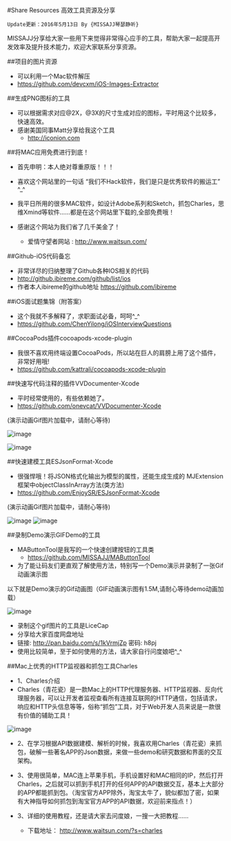 #Share Resources 高效工具资源及分享
```
Update更新：2016年5月13日 By {MISSAJJ琴瑟静听}
```
MISSAJJ分享给大家一些用下来觉得非常得心应手的工具，帮助大家一起提高开发效率及提升技术能力，欢迎大家联系分享资源。

##项目的图片资源
- 可以利用一个Mac软件解压 
 - https://github.com/devcxm/iOS-Images-Extractor

##生成PNG图标的工具
- 可以根据需求对应@2X，@3X的尺寸生成对应的图标，平时用这个比较多，快速高效。
- 感谢美国同事Matt分享给我这个工具
   - http://iconion.com 


##将MAC应用免费进行到底！

- 首先申明：本人绝对尊重原版！！！
- 喜欢这个网站里的一句话 “我们不Hack软件，我们是只是优秀软件的搬运工” ^_^
- 我平日所用的很多MAC软件，如设计Adobe系列和Sketch，抓包Charles，思维Xmind等软件……都是在这个网站里下载的,全部免费哦！
- 感谢这个网站为我们省了几千美金了！

  - 爱情守望者网站 : http://www.waitsun.com/

##Github-iOS代码备忘
- 非常详尽的归纳整理了Github各种IOS相关的代码
 - http://github.ibireme.com/github/list/ios
 - 作者本人ibireme的github地址 https://github.com/ibireme


##iOS面试题集锦（附答案）

- 这个我就不多解释了，求职面试必备，呵呵^_^
 - https://github.com/ChenYilong/iOSInterviewQuestions

##CocoaPods插件cocoapods-xcode-plugin

- 我很不喜欢用终端设置CocoaPods，所以站在巨人的肩膀上用了这个插件，非常好用哦!
 - https://github.com/kattrali/cocoapods-xcode-plugin

##快速写代码注释的插件VVDocumenter-Xcode
- 平时经常使用的，有些依赖她了。
 - https://github.com/onevcat/VVDocumenter-Xcode
 
 
(演示动画Gif图片加载中，请耐心等待)

![image](VV1.gif)

![image](VV2.gif)
 
##快速建模工具ESJsonFormat-Xcode
- 很强悍哦！将JSON格式化输出为模型的属性，还能生成生成的 MJExtension框架中objectClassInArray方法(类方法)
 - https://github.com/EnjoySR/ESJsonFormat-Xcode

(演示动画Gif图片加载中，请耐心等待)

![image](ScreenShot3.gif)
![image](ScreenShot2.gif)

##录制Demo演示GIFDemo的工具

- MAButtonTool是我写的一个快速创建按钮的工具类  
  - https://github.com/MISSAJJ/MAButtonTool
- 为了能让码友们更直观了解使用方法，特别写一个Demo演示并录制了一张Gif动画演示图

以下就是Demo演示的Gif动画图（GIF动画演示图有1.5M,请耐心等待demo动画加载）

![image](MAButtonTool2.gif)

- 录制这个gif图片的工具是LiceCap
 - 分享给大家百度网盘地址
 - 链接: http://pan.baidu.com/s/1kVrmjZp 密码: h8pj
 - 使用比较简单，至于如何使用的方法，请大家自行问度娘吧^_^


##Mac上优秀的HTTP监视器和抓包工具Charles

- 1、Charles介绍
 - Charles（青花瓷）是一款Mac上的HTTP代理服务器、HTTP监视器、反向代理服务器，可以让开发者监视查看所有连接互联网的HTTP通信，包括请求，响应和HTTP头信息等等，俗称“抓包”工具，对于Web开发人员来说是一款很有价值的辅助工具！

![image](charles.png)

- 2、在学习根据API数据建模、解析的时候，我喜欢用Charles（青花瓷）来抓包，破解一些著名APP的Json数据，来做一些demo和研究数据和界面的交互架构。

- 3、使用很简单，MAC连上苹果手机，手机设置好和MAC相同的IP，然后打开Charles，之后就可以抓到手机打开的任何APP的API数据交互，基本上大部分的APP都能抓到包。（淘宝官方APP除外，淘宝太牛了，貌似都加了密，如果有大神指导如何抓包到淘宝官方APP的API数据，欢迎前来指点！）


- 3、详细的使用教程，还是请大家去问度娘，一搜一大把教程……
  - 下载地址： http://www.waitsun.com/?s=charles